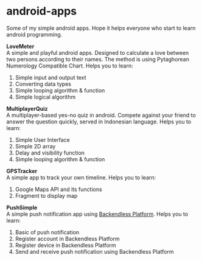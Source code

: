 # android-apps
Some of my simple android apps. Hope it helps everyone who start to learn android programming.

<b> LoveMeter </b> <br>
A simple and playful android apps. Designed to calculate a love between two persons according to their names. The method is using Pytaghorean Numerology Compatible Chart.
Helps you to learn:
1. Simple input and output text
2. Converting data types
3. Simple looping algorithm & function
4. Simple logical algorithm


<b>MultiplayerQuiz </b> <br>
A multiplayer-based yes-no quiz in android. Compete against your friend to answer the question quickly, served in Indonesian language.
Helps you to learn:
1. Simple User Interface
2. Simple 2D array
3. Delay and visibility function
4. Simple looping algorithm & function


<b> GPSTracker </b> <br>
A simple app to track your own timeline.
Helps you to learn:
1. Google Maps API and its functions
2. Fragment to display map

<b> PushSimple </b> <br>
A simple push notification app using <a href ="https://backendless.com/">Backendless Platform</a>.
Helps you to learn:
1. Basic of push notification
2. Register account in Backendless Platform
3. Register device in Backendless Platform
4. Send and receive push notification using Backendless Platform
